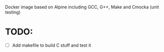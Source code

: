 Docker image based on Alpine including GCC, G++, Make and Cmocka (unit testing)

# TODO:

- [ ] Add makefile to build C stuff and test it
